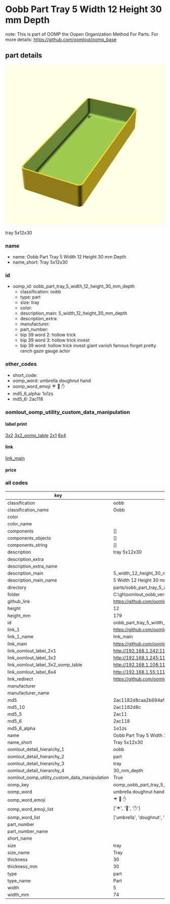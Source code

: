 # Oobb Part Tray 5 Width 12 Height 30 mm Depth  

note: This is part of OOMP the Oopen Organization Method For Parts. For more details: https://github.com/oomlout/oomp_base

##  part details
  

[![](3dpr.png)](3dpr.png)

tray 5x12x30



### name
* name: Oobb Part Tray 5 Width 12 Height 30 mm Depth
* name_short: Tray 5x12x30 
### id
* oomp_id: oobb_part_tray_5_width_12_height_30_mm_depth
  * classification: oobb
  * type: part
  * size: tray
  * color: 
  * description_main: 5_width_12_height_30_mm_depth
  * description_extra: 
  * manufacturer: 
  * part_number: 
  * bip 39 word 2: hollow trick
  * bip 39 word 3: hollow trick invest
  * bip 39 word: hollow trick invest giant vanish famous forget pretty ranch gaze gauge actor

### other_codes
* short_code: 
* oomp_word: umbrella doughnut hand
* oomp_word_emoji :umbrella: :doughnut: :hand:
* md5_6_alpha: 1o1zs
* md5_6: 2ac118






### oomlout_oomp_utility_custom_data_manipulation
#### label print
[3x2](http://192.168.1.245:1112/?label=oomp%201o1zs)
[3x2_oomp_table](http://192.168.1.108:1112/?label=oomp%201o1zs)
[2x1](http://192.168.1.242:1112/?label=oomp%201o1zs)
[6x4](http://192.168.1.55:1112/?label=oomp%201o1zs)    

#### link

[link_main](https://github.com/oomlout/oomlout_oobb_version_4_generated_parts/tree/main/navigation_oomp/oobb/part/tray/5_width_12_height_30_mm_depth/part)                              

#### price







### all codes 
| key | value |  
| --- | --- |  
| classification | oobb |  
| classification_name | Oobb |  
| color |  |  
| color_name |  |  
| components | [] |  
| components_objects | [] |  
| components_string | [] |  
| description | tray 5x12x30 |  
| description_extra |  |  
| description_extra_name |  |  
| description_main | 5_width_12_height_30_mm_depth |  
| description_main_name | 5 Width 12 Height 30 mm Depth |  
| directory | parts/oobb_part_tray_5_width_12_height_30_mm_depth |  
| folder | C:\gh\oomlout_oobb_version_4_generated_parts\parts\oobb_part_tray_5_width_12_height_30_mm_depth |  
| github_link | https://github.com/oomlout/oomlout_oomp_part_src/tree/main/parts/oobb_part_tray_5_width_12_height_30_mm_depth |  
| height | 12 |  
| height_mm | 179 |  
| id | oobb_part_tray_5_width_12_height_30_mm_depth |  
| link_1 | https://github.com/oomlout/oomlout_oobb_version_4_generated_parts/tree/main/navigation_oomp/oobb/part/tray/5_width_12_height_30_mm_depth/part |  
| link_1_name | link_main |  
| link_main | https://github.com/oomlout/oomlout_oobb_version_4_generated_parts/tree/main/navigation_oomp/oobb/part/tray/5_width_12_height_30_mm_depth/part |  
| link_oomlout_label_2x1 | http://192.168.1.242:1112/?label=oomp%201o1zs |  
| link_oomlout_label_3x2 | http://192.168.1.245:1112/?label=oomp%201o1zs |  
| link_oomlout_label_3x2_oomp_table | http://192.168.1.108:1112/?label=oomp%201o1zs |  
| link_oomlout_label_6x4 | http://192.168.1.55:1112/?label=oomp%201o1zs |  
| link_redirect | https://github.com/oomlout/oomlout_oobb_version_4_generated_parts/tree/main/parts/oobb_tray_05_12_30 |  
| manufacturer |  |  
| manufacturer_name |  |  
| md5 | 2ac1182d8caa2b694af8a61aebfa1b67 |  
| md5_10 | 2ac1182d8c |  
| md5_5 | 2ac11 |  
| md5_6 | 2ac118 |  
| md5_6_alpha | 1o1zs |  
| name | Oobb Part Tray 5 Width 12 Height 30 mm Depth |  
| name_short | Tray 5x12x30  |  
| oomlout_detail_hierarchy_1 | oobb |  
| oomlout_detail_hierarchy_2 | part |  
| oomlout_detail_hierarchy_3 | tray |  
| oomlout_detail_hierarchy_4 | 30_mm_depth |  
| oomlout_oomp_utility_custom_data_manipulation | True |  
| oomp_key | oomp_oobb_part_tray_5_width_12_height_30_mm_depth |  
| oomp_word | umbrella doughnut hand |  
| oomp_word_emoji | :umbrella: :doughnut: :hand: |  
| oomp_word_emoji_list | [':umbrella:', ':doughnut:', ':hand:'] |  
| oomp_word_list | ['umbrella', 'doughnut', 'hand'] |  
| part_number |  |  
| part_number_name |  |  
| short_name |  |  
| size | tray |  
| size_name | Tray |  
| thickness | 30 |  
| thickness_mm | 30 |  
| type | part |  
| type_name | Part |  
| width | 5 |  
| width_mm | 74 |  
